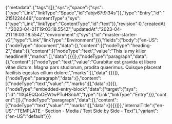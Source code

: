 {"metadata":{"tags":[]},"sys":{"space":{"sys":{"type":"Link","linkType":"Space","id":"abjv67t9l34s"}},"type":"Entry","id":"2151224446","contentType":{"sys":{"type":"Link","linkType":"ContentType","id":"text"}},"revision":0,"createdAt":"2023-04-21T19:03:18.554Z","updatedAt":"2023-04-21T19:03:18.554Z","environment":{"sys":{"id":"master-starter-v2","type":"Link","linkType":"Environment"}}},"fields":{"body":{"en-US":{"nodeType":"document","data":{},"content":[{"nodeType":"heading-2","data":{},"content":[{"nodeType":"text","value":"This is my killer headline!!!","marks":[],"data":{}}]},{"nodeType":"paragraph","data":{},"content":[{"nodeType":"text","value":"Curabitur est gravida et libero vitae dictum. Magna pars studiorum, prodita quaerimus. Quisque placerat facilisis egestas cillum dolore.","marks":[],"data":{}}]},{"nodeType":"paragraph","data":{},"content":[{"nodeType":"text","value":"","marks":[],"data":{}}]},{"nodeType":"embedded-entry-block","data":{"target":{"sys":{"id":"1lXj4EQQoOEWtwPTuHSnbA","type":"Link","linkType":"Entry"}}},"content":[]},{"nodeType":"paragraph","data":{},"content":[{"nodeType":"text","value":"","marks":[],"data":{}}]}]}},"internalTitle":{"en-US":"TEMPLATE - Section - Media / Text Side by Side - Text"},"variant":{"en-US":"default"}}}
